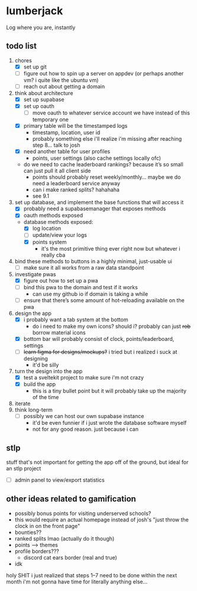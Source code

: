 # lumberjack
Log where you are, instantly


## todo list
1. chores
	- [x] set up git
	- [ ] figure out how to spin up a server on appdev (or perhaps another vm? i quite like the ubuntu vm)
	- [ ] reach out about getting a domain
2. think about architecture
	- [x] set up supabase
	- [x] set up oauth
		- [ ] move oauth to whatever service account we have instead of this temporary one
	- [x] primary table will be the timestamped logs
		- timestamp, location, user id
		- probably something else i'll realize i'm missing after reaching step 8... talk to josh
	- [x] need another table for user profiles
		- points, user settings (also cache settings locally ofc)
	- do we need to cache leaderboard rankings? because it’s so small can just pull it all client side
		- points should probably reset weekly/monthly... maybe we do need a leaderboard service anyway
		- can i make ranked splits? hahahaha
		- see 9.1
3. set up database, and implement the base functions that will access it
	- [x] probably need a supabasemanager that exposes methods
	- [x] oauth methods exposed
	- database methods exposed:
		- [x] log location
		- [ ] update/view your logs
		- [x] points system
			- it's the most primitive thing ever right now but whatever i really cba
4. bind these methods to buttons in a highly minimal, just-usable ui
	- [ ] make sure it all works from a raw data standpoint
5. investigate pwas
	- [x] figure out how to set up a pwa
	- [ ] bind this pwa to the domain and test if it works
		- can use my github io if domain is taking a while
	- [ ] ensure that there’s some amount of hot-reloading available on the pwa
6. design the app
	- [x] i probably want a tab system at the bottom
		- do i need to make my own icons? should i? probably can just ~~rob~~ borrow material icons
	- [x] bottom bar will probably consist of clock, points/leaderboard, settings
	- [ ] ~~learn figma for designs/mockups?~~ i tried but i realized i suck at designing
		- it'd be silly
7. turn the design into the app
	- [x] test a sveltekit project to make sure i'm not crazy
	- [x] build the app
		- this is a tiny bullet point but it will probably take up the majority of the time
8. iterate
9. think long-term
	- [ ] possibly we can host our own supabase instance
		- it'd be even funnier if i just wrote the database software myself
		- not for any good reason. just because i can


## stlp
stuff that's not important for getting the app off of the ground, but ideal for an stlp project

- [ ] admin panel to view/export statistics


## other ideas related to gamification
- possibly bonus points for visiting underserved schools?
- this would require an actual homepage instead of josh's "just throw the clock in on the front page"
- bounties??
- ranked splits lmao (actually do it though)
- points --> themes
- profile borders???
	- discord cat ears border (real and true)
- idk


holy SHIT i just realized that steps 1–7 need to be done within the next month
i'm not gonna have time for literally anything else...
